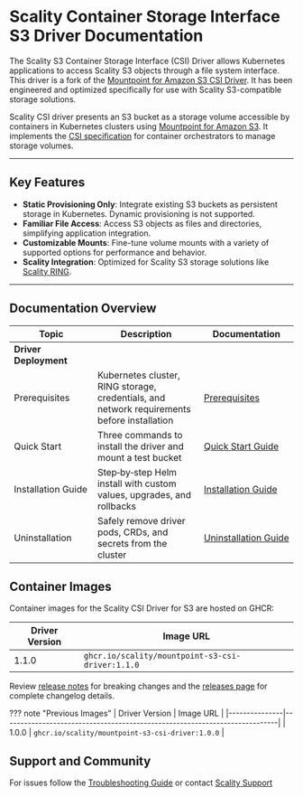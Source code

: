 # Scality Container Storage Interface S3 Driver Documentation

The Scality S3 Container Storage Interface (CSI) Driver allows Kubernetes applications to access Scality S3 objects through a file system interface.
This driver is a fork of the [Mountpoint for Amazon S3 CSI Driver](https://github.com/awslabs/mountpoint-s3-csi-driver).
It has been engineered and optimized specifically for use with Scality S3-compatible storage solutions.

Scality CSI driver presents an S3 bucket as a storage volume accessible by containers in Kubernetes clusters using [Mountpoint for Amazon S3](https://github.com/awslabs/mountpoint-s3).
It implements the [CSI specification](https://github.com/container-storage-interface/spec/blob/master/spec.md) for container orchestrators to manage storage volumes.

---

## Key Features

- **Static Provisioning Only**: Integrate existing S3 buckets as persistent storage in Kubernetes. Dynamic provisioning is not supported.
- **Familiar File Access**: Access S3 objects as files and directories, simplifying application integration.
- **Customizable Mounts**: Fine-tune volume mounts with a variety of supported options for performance and behavior.
- **Scality Integration**: Optimized for Scality S3 storage solutions like [Scality RING](https://www.scality.com/ring/).

---

## Documentation Overview

| Topic | Description | Documentation |
|-------|-------------|---------------|
| **Driver Deployment** | | |
| Prerequisites | Kubernetes cluster, RING storage, credentials, and network requirements before installation | [Prerequisites](driver-deployment/prerequisites.md) |
| Quick Start | Three commands to install the driver and mount a test bucket | [Quick Start Guide](driver-deployment/quick-start.md) |
| Installation Guide | Step‑by‑step Helm install with custom values, upgrades, and rollbacks | [Installation Guide](driver-deployment/installation-guide.md) |
| Uninstallation | Safely remove driver pods, CRDs, and secrets from the cluster | [Uninstallation Guide](driver-deployment/uninstallation.md) |

## Container Images

Container images for the Scality CSI Driver for S3 are hosted on GHCR:

| Driver Version | Image URL                                                                 |
|---------------|----------------------------------------------------------------------------|
| 1.1.0         | `ghcr.io/scality/mountpoint-s3-csi-driver:1.1.0`                           |

Review [release notes](release-notes.md) for breaking changes and the [releases page](https://github.com/scality/mountpoint-s3-csi-driver/releases) for complete changelog details.

??? note "Previous Images"
    | Driver Version | Image URL                                                                 |
    |---------------|----------------------------------------------------------------------------|
    | 1.0.0         | `ghcr.io/scality/mountpoint-s3-csi-driver:1.0.0`                           |

## Support and Community

For issues follow the [Troubleshooting Guide](troubleshooting.md) or contact [Scality Support](https://support.scality.com/)
